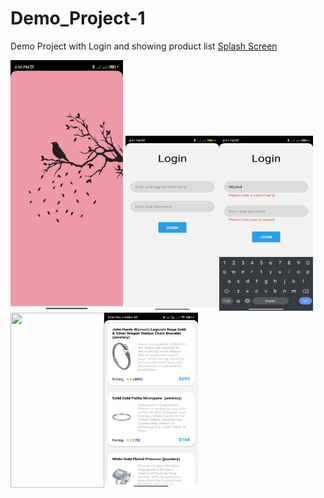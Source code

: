 # Demo_Project-1
Demo Project with Login and showing product list
[Splash Screen](Readme-source/0.jpg)

<img src="Readme-source/0.jpg" width="180"/> <img src="Readme-source/1.jpg" width="150" height="280" /><img src="Readme-source/2.jpg" width="150" height="280" /><img src="Readme-source/3.jpg" width="150" height="280" /><img src="Readme-source/4.jpg" width="150" height="280" />
